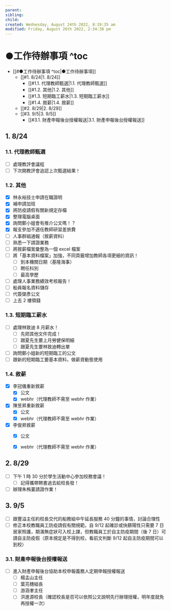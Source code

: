 ```yaml
---
parent: 
sibling: 
child: 
created: Wednesday, August 24th 2022, 8:19:35 am
modified: Friday, August 26th 2022, 2:34:38 pm
---
```

# ●工作待辦事項 ^toc

- [[#●工作待辦事項 ^toc|●工作待辦事項]]
	- [[#1. 8/24|1. 8/24]]
		- [[#1.1. 代理教師甄選|1.1. 代理教師甄選]]
		- [[#1.2. 其他|1.2. 其他]]
		- [[#1.3. 短期臨工薪水|1.3. 短期臨工薪水]]
		- [[#1.4. 敘薪|1.4. 敘薪]]
	- [[#2. 8/29|2. 8/29]]
	- [[#3. 9/5|3. 9/5]]
		- [[#3.1. 財產申報後台授權報送|3.1. 財產申報後台授權報送]]
## 1. 8/24
### 1.1. 代理教師甄選
- [ ] 處理教評會議程
- [ ] 下次開教評會追認上次甄選結果！

### 1.2. 其他
- [x] 林永裕技士申請在職證明
- [x] 補申請加班
- [x] 將防疫請假有關新規定存檔
- [x] 整理電腦桌面
- [x] 詢問鄭小姐會有推介公文嗎！？
- [x] 報支參加不適任教師研習差旅費
- [ ] 人事群組通報（敘薪資料）
- [ ] 熟悉一下請證業務
- [ ] 將敘薪檔案彙整為一個 excel 檔案
- [ ] 將「基本資料檔案」加強，不同頁籤增加教師各項更細的資訊！
	- [ ] 到本機關日期（基隆海事）
	- [ ] 聘任科別
	- [ ] 最高學歷
- [ ] 處理人事業務績效考核報告！
- [ ] 船員報名資料儲存
- [ ] 代簽棨彥公文
- [ ] 上去 2 樓領錢

### 1.3. 短期臨工薪水
- [ ] 處理林致迪 8 月薪水！
	- [ ] 先把其他文件完成！
	- [ ] 跟夏先生要上月勞健保明細
	- [ ] 跟夏先生要林致迪轉出單
- [ ] 詢問鄭小姐新的短期臨工的公文
- [ ] 跟新的短期臨工要基本資料，做薪資動態使用

### 1.4. 敘薪
- [x] 李冠儀重新敘薪
	- [x] 公文
	- [x] webhr（代理教師不需至 webhr 作業）
- [x] 陳昱昇重新敘薪
	- [x] 公文
	- [x] webhr（代理教師不需至 webhr 作業）
- [x] 李俊昇敘薪
	- [x] 公文
	- [x] webhr（代理教師不需至 webhr 作業）


## 2. 8/29
- [ ] 下午 1 時 30 分於學生活動中心參加校務會議！
	- [ ] 記得攜帶聘書過去給校長發！
- [ ] 辦理朱栯萲請證作業！

## 3. 9/5
- [ ] 跟豐溢主任約校長交代的船務組中午延長服務 40 分鐘的事情，討論合理性
- [ ] 修正本校教職員工防疫請假有關規範，自 9/12 起確診或快篩陽性只需要 7 日居家照護，期滿無症狀可入校上課，但教職員工於自主防疫期間（後 7 日）可請自主防疫假（原本規定是不得到校，看前文判斷 9/12 起自主防疫期間可以到校）

### 3.1. 財產申報後台授權報送
- [ ] 進入財產申報後台協助本校申報義務人定期申報授權報送
	- [ ] 楊孟山主任
	- [ ] 葉芫穗組長
	- [ ] 游涵聿主任
	- [ ] 洪進源校長（確認校長是否可以依照公文說明先行辦理授權，明年度就免再授權一次）
